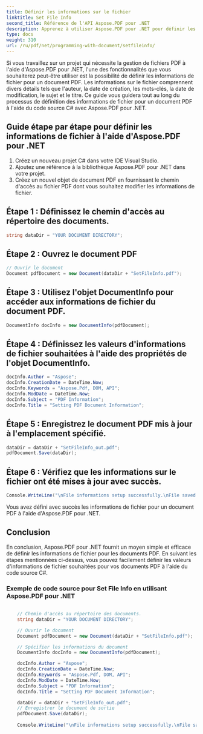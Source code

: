 ```yaml
---
title: Définir les informations sur le fichier
linktitle: Set File Info
second_title: Référence de l'API Aspose.PDF pour .NET
description: Apprenez à utiliser Aspose.PDF pour .NET pour définir les informations de fichier dans vos documents PDF avec ce guide étape par étape.
type: docs
weight: 310
url: /ru/pdf/net/programming-with-document/setfileinfo/
---
```

Si vous travaillez sur un projet qui nécessite la gestion de fichiers PDF à l'aide d'Aspose.PDF pour .NET, l'une des fonctionnalités que vous souhaiterez peut-être utiliser est la possibilité de définir les informations de fichier pour un document PDF. Les informations sur le fichier comprennent divers détails tels que l'auteur, la date de création, les mots-clés, la date de modification, le sujet et le titre. Ce guide vous guidera tout au long du processus de définition des informations de fichier pour un document PDF à l'aide du code source C# avec Aspose.PDF pour .NET.

## Guide étape par étape pour définir les informations de fichier à l'aide d'Aspose.PDF pour .NET

1. Créez un nouveau projet C# dans votre IDE Visual Studio.
2. Ajoutez une référence à la bibliothèque Aspose.PDF pour .NET dans votre projet.
3. Créez un nouvel objet de document PDF en fournissant le chemin d'accès au fichier PDF dont vous souhaitez modifier les informations de fichier.

## Étape 1 : Définissez le chemin d'accès au répertoire des documents.

```csharp
string dataDir = "YOUR DOCUMENT DIRECTORY";
```

## Étape 2 : Ouvrez le document PDF

```csharp
// Ouvrir le document
Document pdfDocument = new Document(dataDir + "SetFileInfo.pdf");
```

## Étape 3 : Utilisez l'objet DocumentInfo pour accéder aux informations de fichier du document PDF.

```csharp
DocumentInfo docInfo = new DocumentInfo(pdfDocument);
```

## Étape 4 : Définissez les valeurs d'informations de fichier souhaitées à l'aide des propriétés de l'objet DocumentInfo.

```csharp
docInfo.Author = "Aspose";
docInfo.CreationDate = DateTime.Now;
docInfo.Keywords = "Aspose.Pdf, DOM, API";
docInfo.ModDate = DateTime.Now;
docInfo.Subject = "PDF Information";
docInfo.Title = "Setting PDF Document Information";
```

## Étape 5 : Enregistrez le document PDF mis à jour à l'emplacement spécifié.

```csharp
dataDir = dataDir + "SetFileInfo_out.pdf";
pdfDocument.Save(dataDir);
```

## Étape 6 : Vérifiez que les informations sur le fichier ont été mises à jour avec succès.

```csharp
Console.WriteLine("\nFile informations setup successfully.\nFile saved at " + dataDir);
```

Vous avez défini avec succès les informations de fichier pour un document PDF à l'aide d'Aspose.PDF pour .NET.

## Conclusion

En conclusion, Aspose.PDF pour .NET fournit un moyen simple et efficace de définir les informations de fichier pour les documents PDF. En suivant les étapes mentionnées ci-dessus, vous pouvez facilement définir les valeurs d'informations de fichier souhaitées pour vos documents PDF à l'aide du code source C#.

### Exemple de code source pour Set File Info en utilisant Aspose.PDF pour .NET


```csharp

	// Chemin d'accès au répertoire des documents.
	string dataDir = "YOUR DOCUMENT DIRECTORY";

	// Ouvrir le document
	Document pdfDocument = new Document(dataDir + "SetFileInfo.pdf");

	// Spécifier les informations du document
	DocumentInfo docInfo = new DocumentInfo(pdfDocument);

	docInfo.Author = "Aspose";
	docInfo.CreationDate = DateTime.Now;
	docInfo.Keywords = "Aspose.Pdf, DOM, API";
	docInfo.ModDate = DateTime.Now;
	docInfo.Subject = "PDF Information";
	docInfo.Title = "Setting PDF Document Information";

	dataDir = dataDir + "SetFileInfo_out.pdf";
	// Enregistrer le document de sortie
	pdfDocument.Save(dataDir);
	
	Console.WriteLine("\nFile informations setup successfully.\nFile saved at " + dataDir);
	
```
